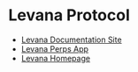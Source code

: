 # Levana Protocol

* [Levana Documentation Site](https://docs.levana.finance)
* [Levana Perps App](https://trade.levana.finance)
* [Levana Homepage](https://levana.finance)
